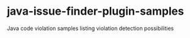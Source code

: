 # java-issue-finder-plugin-samples
Java code violation samples listing violation detection possibilities
